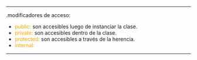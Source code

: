 

***
.modificadores de acceso: 
- <span style="color:orange">public:</span> son accesibles luego de instanciar la clase.
- <span style="color:orange">private:</span> son accesibles dentro de la clase.
- <span style="color:orange">protected:</span> son accesibles a través de la herencia.
- <span style="color:orange">internal:</span>
***